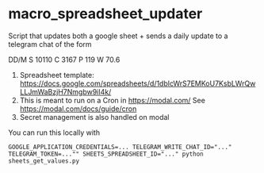# macro_spreadsheet_updater

Script that updates both a google sheet + sends a daily update to a telegram chat of the form

DD/M
S 10110
C 3167
P 119
W 70.6

1. Spreadsheet template: https://docs.google.com/spreadsheets/d/1dblcWrS7EMKoU7KsbLWrQwLLJmWaBzjH7Nmgbw9iI4k/
2. This is meant to run on a Cron in https://modal.com/ See https://modal.com/docs/guide/cron 
3. Secret management is also handled on modal

You can run this locally with

```
GOOGLE_APPLICATION_CREDENTIALS=... TELEGRAM_WRITE_CHAT_ID="..." TELEGRAM_TOKEN=..."" SHEETS_SPREADSHEET_ID="..." python sheets_get_values.py
```

